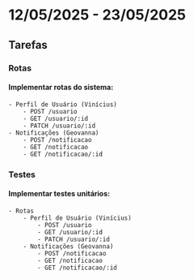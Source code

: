 # 12/05/2025 - 23/05/2025

## Tarefas

### Rotas

#### Implementar rotas do sistema:
    - Perfil de Usuário (Vinícius)
        - POST /usuario
        - GET /usuario/:id
        - PATCH /usuario/:id
    - Notificações (Geovanna)
        - POST /notificacao
        - GET /notificacao
        - GET /notificacao/:id

### Testes

#### Implementar testes unitários:

    - Rotas
        - Perfil de Usuário (Vinícius)
            - POST /usuario
            - GET /usuario/:id
            - PATCH /usuario/:id
        - Notificações (Geovanna)
            - POST /notificacao
            - GET /notificacao
            - GET /notificacao/:id
